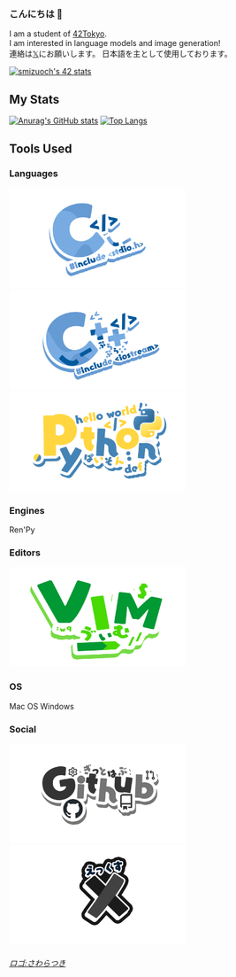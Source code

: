 ### こんにちは 👋

I am a student of [42Tokyo](https://42tokyo.jp/).  
I am interested in language models and image generation!  
連絡は[𝕏](https://twitter.com/ShotaroM8)にお願いします。
日本語を主として使用しております。

[![smizuoch's 42 stats](https://badge42.coday.fr/api/v2/clqlthx6l173001p4lm52sd1t/stats?cursusId=21&coalitionId=308)](https://profile.intra.42.fr/users/smizuoch)

## My Stats
[![Anurag's GitHub stats](https://github-readme-stats.vercel.app/api?username=smizuoch&show_icons=true&theme=merko&count_private=true)](https://github.com/anuraghazra/github-readme-stats)
[![Top Langs](https://github-readme-stats.vercel.app/api/top-langs/?username=smizuoch&layout=donut&theme=merko)](https://github.com/anuraghazra/github-readme-stats)

## Tools Used

### Languages
<a href="https://www.open-std.org/jtc1/sc22/wg14/"><img src="https://github.com/smizuoch/smizuoch/blob/main/images/C_all.png" alt="C" width="320" height="	180"></a>
<a href="https://isocpp.org/"><img src="https://github.com/smizuoch/smizuoch/blob/main/images/C++.png" alt="C" width="320" height="	180"></a>
<a href="https://www.python.org/"><img src="https://github.com/smizuoch/smizuoch/blob/main/images/Python.png" alt="Python" width="320" height="	180"></a>

### Engines
Ren'Py

### Editors
<a href="https://www.vim.org/"><img src="https://github.com/smizuoch/smizuoch/blob/main/images/VIMTRANS.png" alt="Vim" width="320" height="	180"></a>

### OS
Mac OS
Windows

### Social
<a href="https://github.com/smizuoch"><img src="https://github.com/smizuoch/smizuoch/blob/main/images/Github.png" alt="GitHub" width="320" height="	180"></a>
<a href="https://twitter.com/ShotaroM8"><img src="https://github.com/smizuoch/smizuoch/blob/main/images/X.png" alt="X" width="320" height="	180"></a>

###### [ロゴ:さわらつき](https://github.com/SAWARATSUKI/ServiceLogos)

